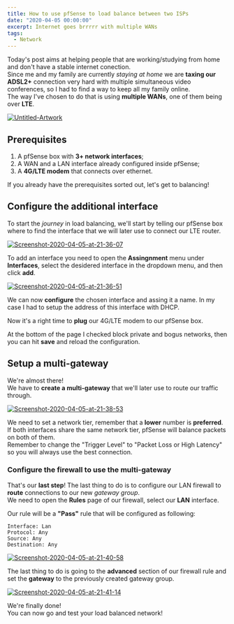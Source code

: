 ```yaml
---
title: How to use pfSense to load balance between two ISPs
date: "2020-04-05 00:00:00"
excerpt: Internet goes brrrrr with multiple WANs
tags:
  - Network
---
```


Today's post aims at helping people that are working/studying from home and don't have a stable internet conection.  
Since me and my family are currently _staying at home_ we are **taxing our ADSL2+** connection very hard with multiple simultaneous video conferences, so I had to find a way to keep all my family online.  
The way I've chosen to do that is using **multiple WANs**, one of them being over **LTE**.

<a href="https://ibb.co/DWQNfqz"><img src="https://i.ibb.co/LR1MdGY/Untitled-Artwork.png" alt="Untitled-Artwork" border="0"/></a>

## Prerequisites

1. A pfSense box with **3+ network interfaces**;
2. A WAN and a LAN interface already configured inside pfSense;
3. A **4G/LTE modem** that connects over ethernet.

If you already have the prerequisites sorted out, let's get to balancing!

## Configure the additional interface

To start the _journey_ in load balancing, we'll start by telling our pfSense box where to find the interface that we will later use to connect our LTE router.

<a href="https://ibb.co/5TcLbHh"><img src="https://i.ibb.co/tBCDVrp/Screenshot-2020-04-05-at-21-36-07.png" alt="Screenshot-2020-04-05-at-21-36-07" border="0"/></a>

To add an interface you need to open the **Assingnment** menu under **Interfaces**, select the desidered interface in the dropdown menu, and then click **add**.

<a href="https://ibb.co/rt33d3Z"><img src="https://i.ibb.co/wL77c7K/Screenshot-2020-04-05-at-21-36-51.png" alt="Screenshot-2020-04-05-at-21-36-51" border="0"/></a>

We can now **configure** the chosen interface and assing it a name. In my case I had to setup the address of this interface with DHCP.

Now it's a right time to **plug** our 4G/LTE modem to our pfSense box.

At the bottom of the page I checked block private and bogus networks, then you can hit **save** and reload the configuration.

## Setup a multi-gateway

We're almost there!  
We have to **create a multi-gateway** that we'll later use to route our traffic through.

<a href="https://ibb.co/0VXCMSH"><img src="https://i.ibb.co/yBR6y1H/Screenshot-2020-04-05-at-21-38-53.png" alt="Screenshot-2020-04-05-at-21-38-53" border="0"/></a>

We need to set a network tier, remember that a **lower** number is **preferred**.  
If both interfaces share the same network tier, pfSense will balance packets on both of them.  
Remember to change the "Trigger Level" to "Packet Loss or High Latency" so you will always use the best connection.

### Configure the firewall to use the multi-gateway

That's our **last step**!
The last thing to do is to configure our LAN firewall to **route** connections to our new _gateway group_.  
We need to open the **Rules** page of our firewall, select our **LAN** interface.

Our rule will be a **"Pass"** rule that will be configured as following:

```
Interface: Lan
Protocol: Any
Source: Any
Destination: Any
```

<a href="https://ibb.co/fdqV7kv"><img src="https://i.ibb.co/4RKwx8d/Screenshot-2020-04-05-at-21-40-58.png" alt="Screenshot-2020-04-05-at-21-40-58" border="0"/></a>

The last thing to do is going to the **advanced** section of our firewall rule and set the **gateway** to the previously created gateway group.

<a href="https://ibb.co/Jy7SPvd"><img src="https://i.ibb.co/Hxz9Qt2/Screenshot-2020-04-05-at-21-41-14.png" alt="Screenshot-2020-04-05-at-21-41-14" border="0"/></a>

We're finally done!  
You can now go and test your load balanced network!
